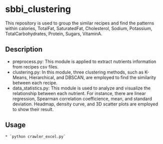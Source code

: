 # sbbi_clustering
This repository is used to group the similar recipes and find the patterns within calories, TotalFat, SaturatedFat, Cholesterol, Sodium, Potassium, TotalCarbohydrates, Protein, Sugars, VitaminA. 

## Description
- preprocess.py: This module is applied to extract nutrients information from recipes csv files. 
- clustering.py: In this module, three clustering methods, such as K-Means, Hierarchical, and DBSCAN, are employed to find the similarity between each recipe.
- data_statistics.py: This module is used to analyze and visualize the relationship between each nutrient. For instance, there are linear regression, Spearman correlation coefficience, mean, and standard deviation. Headmap, density curve, and 3D scatter plots are employed to show their result.

## Usage
	* `python crawler_excel.py`

